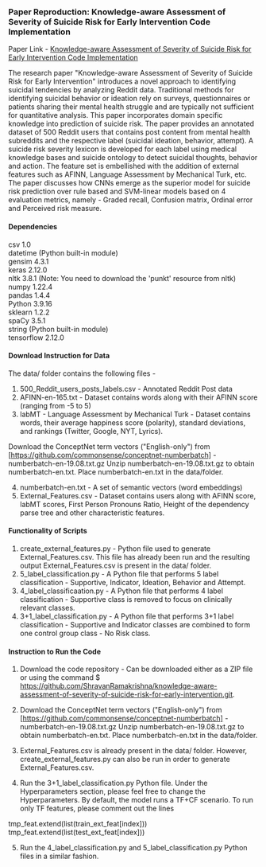 ### Paper Reproduction: Knowledge-aware Assessment of Severity of Suicide Risk for Early Intervention Code Implementation 

Paper Link - [Knowledge-aware Assessment of Severity of Suicide Risk for Early Intervention Code Implementation](https://www.researchgate.net/publication/333076070_Knowledge-aware_Assessment_of_Severity_of_Suicide_Risk_for_Early_Intervention)

The research paper "Knowledge-aware Assessment of Severity of Suicide Risk for Early 
Intervention" introduces a novel approach to identifying suicidal tendencies by analyzing
Reddit data. Traditional methods for identifying suicidal behavior or ideation rely on surveys,
questionnaires or patients sharing their mental health struggle and are typically not sufficient for
quantitative analysis. This paper incorporates domain specific knowledge into prediction of
suicide risk. The paper provides an annotated dataset of 500 Reddit users that contains post
content from mental health subreddits and the respective label (suicidal ideation, behavior,
attempt). A suicide risk severity lexicon is developed for each label using medical knowledge
bases and suicide ontology to detect suicidal thoughts, behavior and action. The feature set is
embellished with the addition of external features such as AFINN, Language Assessment by
Mechanical Turk, etc. The paper discusses how CNNs emerge as the superior model for suicide
risk prediction over rule based and SVM-linear models based on 4 evaluation metrics, namely -
Graded recall, Confusion matrix, Ordinal error and Perceived risk measure.

#### Dependencies

csv 1.0 \
datetime (Python built-in module) \
gensim 4.3.1 \
keras 2.12.0 \
nltk 3.8.1 (Note: You need to download the 'punkt' resource from nltk) \
numpy 1.22.4 \
pandas 1.4.4 \
Python 3.9.16 \
sklearn 1.2.2 \
spaCy 3.5.1 \
string (Python built-in module) \
tensorflow 2.12.0 

#### Download Instruction for Data

The data/ folder contains the following files - 

1. 500_Reddit_users_posts_labels.csv - Annotated Reddit Post data
2. AFINN-en-165.txt - Dataset contains words along with their AFINN score (ranging from -5 to 5)
3. labMT - Language Assessment by Mechanical Turk - Dataset contains words, their
average happiness score (polarity), standard deviations, and rankings (Twitter, Google,
NYT, Lyrics).

Download the ConceptNet term vectors ("English-only") 
from [https://github.com/commonsense/conceptnet-numberbatch] - numberbatch-en-19.08.txt.gz
Unzip numberbatch-en-19.08.txt.gz to obtain numberbatch-en.txt. Place numberbatch-en.txt in 
the data/folder. 

4. numberbatch-en.txt - A set of semantic vectors (word embeddings) 
5. External_Features.csv - Dataset contains users along with AFINN score, labMT scores,
First Person Pronouns Ratio, Height of the dependency parse tree and other characteristic features. 

#### Functionality of Scripts

1. create_external_features.py - Python file used to generate External_Features.csv. This file
has already been run and the resulting output External_Features.csv is present in the data/ folder. 
2. 5_label_classification.py - A Python file that performs 5 label classification - Supportive, 
Indicator, Ideation, Behavior and Attempt. 
3. 4_label_classificaation.py - A Python file that performs 4 label classification - Supportive 
class is removed to focus on clinically relevant classes. 
4. 3+1_label_classification.py - A Python file that performs 3+1 label classification - Supportive
and Indicator classes are combined to form one control group class - No Risk class. 

#### Instruction to Run the Code

1. Download the code repository - Can be downloaded either as a ZIP file or using the command 
$ https://github.com/ShravanRamakrishna/knowledge-aware-assessment-of-severity-of-suicide-risk-for-early-intervention.git. 

2. Download the ConceptNet term vectors ("English-only") 
from [https://github.com/commonsense/conceptnet-numberbatch] - numberbatch-en-19.08.txt.gz
Unzip numberbatch-en-19.08.txt.gz to obtain numberbatch-en.txt. Place numberbatch-en.txt in 
the data/folder. 

3. External_Features.csv is already present in the data/ folder. However, create_external_features.py 
can also be run in order to generate External_Features.csv. 

4. Run the 3+1_label_classification.py Python file. Under the Hyperparameters section, please feel 
free to change the Hyperparameters. By default, the model runs a TF+CF scenario. To run only TF features, 
please comment out the lines 

tmp_feat.extend(list(train_ext_feat[index])) \
tmp_feat.extend(list(test_ext_feat[index]))

5. Run the 4_label_classification.py and 5_label_classification.py Python files in a similar fashion. 
